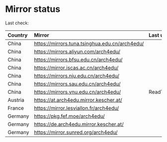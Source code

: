 <script src="./time.js"></script>
# Mirror status
Last check: <script type="text/javascript">localize(1692919004.9992244);</script>

|Country|Mirror|Last update|
|:------|:-----|:----------|
|China|https://mirrors.tuna.tsinghua.edu.cn/arch4edu/|<script type="text/javascript">localize(1692901687);</script>|
|China|https://mirrors.aliyun.com/arch4edu/|<script type="text/javascript">localize(1692901670);</script>|
|China|https://mirrors.bfsu.edu.cn/arch4edu/|<script type="text/javascript">localize(1692901670);</script>|
|China|https://mirror.iscas.ac.cn/arch4edu/|<script type="text/javascript">localize(1692901687);</script>|
|China|https://mirrors.nju.edu.cn/arch4edu/|<script type="text/javascript">localize(1692815393);</script>|
|China|https://mirrors.sau.edu.cn/arch4edu/|<script type="text/javascript">localize(1692901670);</script>|
|China|https://mirrors.ynu.edu.cn/arch4edu/|ReadTimeout|
|Austria|https://at.arch4edu.mirror.kescher.at/|<script type="text/javascript">localize(1692901670);</script>|
|France|https://mirror.lesviallon.fr/arch4edu/|<script type="text/javascript">localize(1692901670);</script>|
|Germany|https://pkg.fef.moe/arch4edu/|<script type="text/javascript">localize(1692901670);</script>|
|Germany|https://de.arch4edu.mirror.kescher.at/|<script type="text/javascript">localize(1692901670);</script>|
|Germany|https://mirror.sunred.org/arch4edu/|<script type="text/javascript">localize(1692901670);</script>|

<script src="./tablefilter/tablefilter.js"></script>
<script src="./table.js"></script>